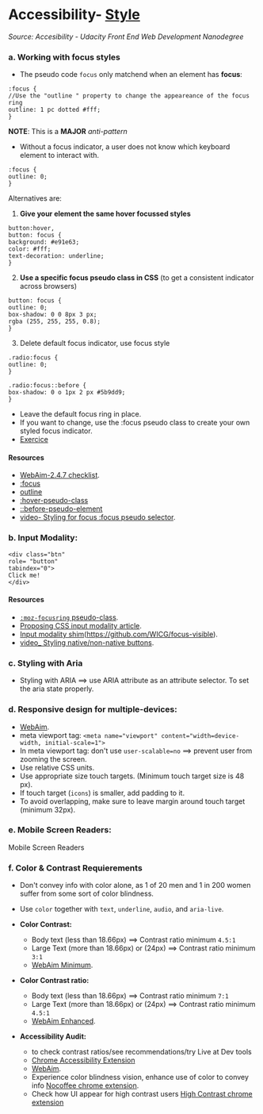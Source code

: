 # Accessibility- [Style](#6-style)
_Source: Accesibility - Udacity Front End Web Development Nanodegree_

### a. Working with focus styles
- The pseudo code `focus` only matchend when an element has __focus__:
```
:focus {
//Use the "outline " property to change the appeareance of the focus ring
outline: 1 pc dotted #fff; 
}
```
__NOTE__: This is a __MAJOR__ _anti-pattern_
- Without a focus indicator, a user does not know which keyboard element to interact with.

```
:focus {
outline: 0; 
}
```
Alternatives are:
1) __Give your element the same hover focussed styles__
```
button:hover,
button: focus {
background: #e91e63;
color: #fff;
text-decoration: underline;
}
```
2) __Use a specific focus pseudo class in CSS__ 
(to get a consistent indicator across browsers)
```
button: focus {
outline: 0;
box-shadow: 0 0 8px 3 px;
rgba (255, 255, 255, 0.8);
}
```
3) Delete default focus indicator, use focus style
```
.radio:focus {
outline: 0;
}

.radio:focus::before {
box-shadow: 0 o 1px 2 px #5b9dd9;
}
```
- Leave the default focus ring in place.
- If you want to change, use the :focus pseudo class to create your own styled focus indicator.
- [Exercice](https://github.com/udacity/ud891)

#### Resources 
- [WebAim-2.4.7 checklist](https://webaim.org/standards/wcag/checklist#sc2.4.7).
- [:focus](https://developer.mozilla.org/en-US/docs/Web/CSS/:focus)
- [outline](https://developer.mozilla.org/en-US/docs/Web/CSS/outline)
- [:hover-pseudo-class](https://developer.mozilla.org/en-US/docs/Web/CSS/:hover)
- [::before-pseudo-element](https://developer.mozilla.org/en-US/docs/Web/CSS/::before)
- [video- Styling for focus :focus pseudo selector](https://youtu.be/ZooEnrj8aMc).

### b. Input Modality:
```
<div class="btn"
role= "button"
tabindex="0">
Click me!
</div>
```
#### Resources 
- [`:moz-focusring` pseudo-class](https://developer.mozilla.org/en-US/docs/Web/CSS/:-moz-focusring).
- [Proposing CSS input modality article](http://radar.oreilly.com/2015/08/proposing-css-input-modailty.html).
- [Input modality shim](https://github.com/alice/modality)(https://github.com/WICG/focus-visible).
- [video_ Styling native/non-native buttons](https://youtu.be/bfPGicTGBTI).

### c. Styling with Aria
- Styling with ARIA ==> use ARIA attribute as an attribute selector. To set the aria state properly.

### d. Responsive design for multiple-devices:
  - [WebAim](https://webaim.org/standards/wcag/checklist#sc1.4.4).
  - meta viewport tag: `<meta name="viewport" content="width=device-width, initial-scale=1">`
  - In meta viewport tag: don't use `user-scalable=no` ==> prevent user from zooming the screen.
  - Use relative CSS units.
  - Use appropriate size touch targets. (Minimum touch target size is 48 px).
  - If touch target (`icons`) is smaller, add padding to it.
  - To avoid overlapping, make sure to leave margin around touch target (minimum 32px).

### e. Mobile Screen Readers:
Mobile Screen Readers

### f. Color & Contrast Requierements
-  Don't convey info with color alone, as 1 of 20 men and 1 in 200 women suffer from some sort of color blindness.
- Use `color` together with `text`, `underline`, `audio`, and `aria-live`.

 - __Color Contrast:__ 
   - Body text (less than 18.66px) ==> Contrast ratio minimum `4.5:1`
   - Large Text (more than 18.66px) or (24px) ==> Contrast ratio minimum `3:1`  
   - [WebAim Minimum](https://webaim.org/standards/wcag/checklist#sc1.4.3).

 - __Color Contrast ratio:__ 
   - Body text (less than 18.66px) ==> Contrast ratio minimum `7:1`
   - Large Text (more than 18.66px) or (24px) ==> Contrast ratio minimum `4.5:1`  
   - [WebAim Enhanced](https://webaim.org/standards/wcag/checklist#sc1.4.6).

 - __Accessibility Audit:__ 
   - to check contrast ratios/see recommendations/try Live at Dev tools 
   - [Chrome Accessibility Extension](https://chrome.google.com/webstore/detail/accessibility-developer-t/fpkknkljclfencbdbgkenhalefipecmb?hl=en) 
    - [WebAim](https://webaim.org/standards/wcag/checklist#sc1.4.1).
    - Experience color blindness vision, enhance use of color to convey info 
  [Nocoffee chrome extension](https://chrome.google.com/webstore/detail/nocoffee/jjeeggmbnhckmgdhmgdckeigabjfbddl?hl=en-US). 
    - Check how UI appear for high contrast users 
  [High Contrast chrome extension](https://chrome.google.com/webstore/detail/high-contrast/djcfdncoelnlbldjfhinnjlhdjlikmph?hl=en) 
  
